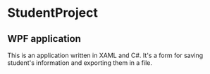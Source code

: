 # StudentProject
## WPF application
This is an application written in XAML and C#. It's a form for saving student's information and exporting them in a file.
